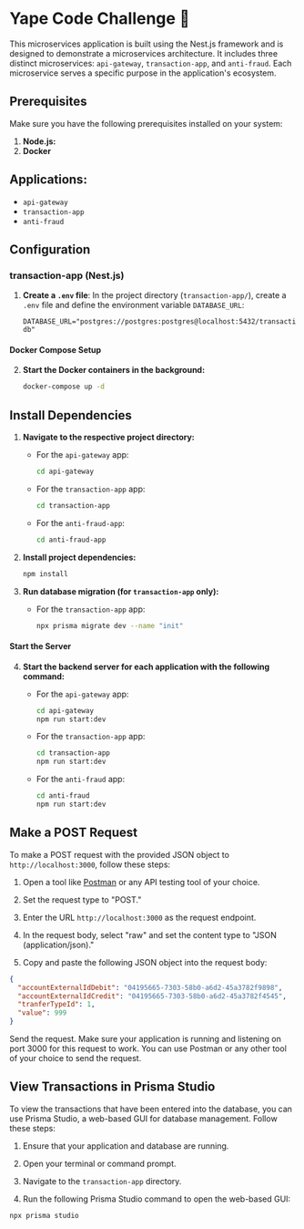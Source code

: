 # Yape Code Challenge :rocket:

This microservices application is built using the Nest.js framework and is designed to demonstrate a microservices architecture. It includes three distinct microservices: `api-gateway`, `transaction-app`, and `anti-fraud`. Each microservice serves a specific purpose in the application's ecosystem.


## Prerequisites

Make sure you have the following prerequisites installed on your system:

1. **Node.js:** 
2. **Docker**

## Applications: 
- `api-gateway`
- `transaction-app`
- `anti-fraud`
## Configuration

### transaction-app (Nest.js)

1. **Create a `.env` file**: In the project directory (`transaction-app/`), create a `.env` file and define the environment variable `DATABASE_URL`:

   ```env
   DATABASE_URL="postgres://postgres:postgres@localhost:5432/transaction-db"
   ```


#### Docker Compose Setup

2. **Start the Docker containers in the background:**
   ```bash
   docker-compose up -d
      ```


## Install Dependencies

1. **Navigate to the respective project directory:**

   - For the `api-gateway` app:
     ```bash
     cd api-gateway
     ```

   - For the `transaction-app` app:
     ```bash
     cd transaction-app
     ```

   - For the `anti-fraud-app`:
     ```bash
     cd anti-fraud-app
     ```

2. **Install project dependencies:**
    ```bash
    npm install
    ```

3. **Run database migration (for `transaction-app` only):**

   - For the `transaction-app` app:

     ```bash
     npx prisma migrate dev --name "init"
     ```

#### Start the Server

4. **Start the backend server for each application with the following command:**

   - For the `api-gateway` app:
     ```bash
     cd api-gateway
     npm run start:dev
     ```

   - For the `transaction-app` app:
     ```bash
     cd transaction-app
     npm run start:dev
     ```

   - For the `anti-fraud` app:
     ```bash
     cd anti-fraud
     npm run start:dev
     ```

  

## Make a POST Request

To make a POST request with the provided JSON object to `http://localhost:3000`, follow these steps:

1. Open a tool like [Postman](https://www.postman.com/) or any API testing tool of your choice.

2. Set the request type to "POST."

3. Enter the URL `http://localhost:3000` as the request endpoint.

4. In the request body, select "raw" and set the content type to "JSON (application/json)."

5. Copy and paste the following JSON object into the request body:

```json
{
  "accountExternalIdDebit": "04195665-7303-58b0-a6d2-45a3782f9898",
  "accountExternalIdCredit": "04195665-7303-58b0-a6d2-45a3782f4545",
  "tranferTypeId": 1,
  "value": 999
}
```

Send the request.
Make sure your application is running and listening on port 3000 for this request to work. You can use Postman or any other tool of your choice to send the request.

## View Transactions in Prisma Studio

To view the transactions that have been entered into the database, you can use Prisma Studio, a web-based GUI for database management. Follow these steps:

1. Ensure that your application and database are running.

2. Open your terminal or command prompt.

3. Navigate to the `transaction-app` directory.

4. Run the following Prisma Studio command to open the web-based GUI:

```bash
npx prisma studio
```







